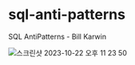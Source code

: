 # sql-anti-patterns
SQL AntiPatterns - Bill Karwin


![스크린샷 2023-10-22 오후 11 23 50](https://github.com/isntkyu/sql-anti-patterns/assets/56504493/51ca2218-b0b0-4ef2-99b7-adf4eb99e831)
